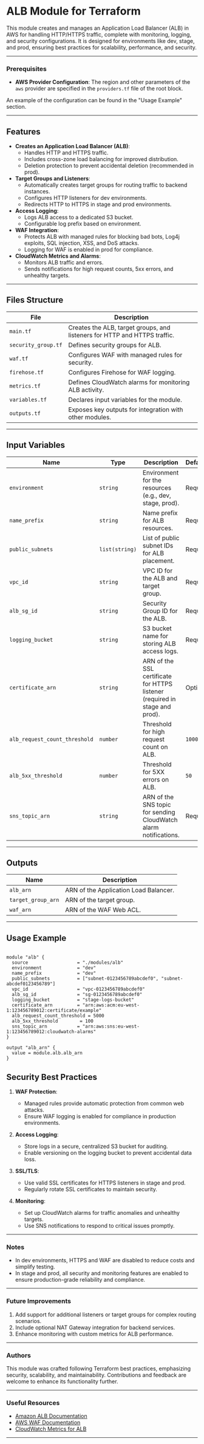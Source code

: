 # ALB Module for Terraform

This module creates and manages an Application Load Balancer (ALB) in AWS for handling HTTP/HTTPS traffic, complete with monitoring, logging, and security configurations. It is designed for environments like dev, stage, and prod, ensuring best practices for scalability, performance, and security.

---

### Prerequisites

- **AWS Provider Configuration**:
The region and other parameters of the `aws` provider are specified in the `providers.tf` file of the root block.

An example of the configuration can be found in the "Usage Example" section.

---

## Features

- **Creates an Application Load Balancer (ALB)**:
  - Handles HTTP and HTTPS traffic.
  - Includes cross-zone load balancing for improved distribution.
  - Deletion protection to prevent accidental deletion (recommended in prod).
- **Target Groups and Listeners**:
  - Automatically creates target groups for routing traffic to backend instances.
  - Configures HTTP listeners for dev environments.
  - Redirects HTTP to HTTPS in stage and prod environments.
- **Access Logging**:
  - Logs ALB access to a dedicated S3 bucket.
  - Configurable log prefix based on environment.
- **WAF Integration**:
  - Protects ALB with managed rules for blocking bad bots, Log4j exploits, SQL injection, XSS, and DoS attacks.
  - Logging for WAF is enabled in prod for compliance.
- **CloudWatch Metrics and Alarms**:
  - Monitors ALB traffic and errors.
  - Sends notifications for high request counts, 5xx errors, and unhealthy targets.

---

## Files Structure

| **File**           | **Description**                                                                          |
|--------------------|------------------------------------------------------------------------------------------|
| `main.tf`          | Creates the ALB, target groups, and listeners for HTTP and HTTPS traffic.                |
| `security_group.tf`| Defines security groups for ALB.                                                         |
| `waf.tf`           | Configures WAF with managed rules for security.                                          |
| `firehose.tf`      | Configures Firehose for WAF logging.                                                     |
| `metrics.tf`       | Defines CloudWatch alarms for monitoring ALB activity.                                   |
| `variables.tf`     | Declares input variables for the module.                                                 |
| `outputs.tf`       | Exposes key outputs for integration with other modules.                                  |

---

## Input Variables

| **Name**                        | **Type**       | **Description**                                                                        | **Default/Required**  |
|---------------------------------|----------------|----------------------------------------------------------------------------------------|-----------------------|
| `environment`                   | `string`       | Environment for the resources (e.g., dev, stage, prod).                                | Required              |
| `name_prefix`                   | `string`       | Name prefix for ALB resources.                                                         | Required              |
| `public_subnets`                | `list(string)` | List of public subnet IDs for ALB placement.                                           | Required              |
| `vpc_id`                        | `string`       | VPC ID for the ALB and target group.                                                   | Required              |
| `alb_sg_id`                     | `string`       | Security Group ID for the ALB.                                                         | Required              |
| `logging_bucket`                | `string`       | S3 bucket name for storing ALB access logs.                                            | Required              |
| `certificate_arn`               | `string`       | ARN of the SSL certificate for HTTPS listener (required in stage and prod).            | Optional              |
| `alb_request_count_threshold`   | `number`       | Threshold for high request count on ALB.                                               | `1000`                |
| `alb_5xx_threshold`             | `number`       | Threshold for 5XX errors on ALB.                                                       | `50`                  |
| `sns_topic_arn`                 | `string`       | ARN of the SNS topic for sending CloudWatch alarm notifications.                       | Required              |

---

## Outputs

| **Name**            | **Description**                                  |
|---------------------|--------------------------------------------------|
| `alb_arn`           | ARN of the Application Load Balancer.            |
| `target_group_arn`  | ARN of the target group.                         |
| `waf_arn`           | ARN of the WAF Web ACL.                          |

---

## Usage Example

```hcl

module "alb" {
  source                  = "./modules/alb"
  environment             = "dev"
  name_prefix             = "dev"
  public_subnets          = ["subnet-0123456789abcdef0", "subnet-abcdef0123456789"]
  vpc_id                  = "vpc-0123456789abcdef0"
  alb_sg_id               = "sg-0123456789abcdef0"
  logging_bucket          = "stage-logs-bucket"
  certificate_arn         = "arn:aws:acm:eu-west-1:123456789012:certificate/example"
  alb_request_count_threshold = 5000
  alb_5xx_threshold        = 100
  sns_topic_arn           = "arn:aws:sns:eu-west-1:123456789012:cloudwatch-alarms"
}

output "alb_arn" {
  value = module.alb.alb_arn
}

```

## Security Best Practices

1. **WAF Protection**:
   - Managed rules provide automatic protection from common web attacks.
   - Ensure WAF logging is enabled for compliance in production environments.

2. **Access Logging**:
   - Store logs in a secure, centralized S3 bucket for auditing.
   - Enable versioning on the logging bucket to prevent accidental data loss.

3. **SSL/TLS**:
   - Use valid SSL certificates for HTTPS listeners in stage and prod.
   - Regularly rotate SSL certificates to maintain security.

4. **Monitoring**:
   - Set up CloudWatch alarms for traffic anomalies and unhealthy targets.
   - Use SNS notifications to respond to critical issues promptly.

---

### Notes

- In dev environments, HTTPS and WAF are disabled to reduce costs and simplify testing.
- In stage and prod, all security and monitoring features are enabled to ensure production-grade reliability and compliance.

---

### Future Improvements

1. Add support for additional listeners or target groups for complex routing scenarios.
2. Include optional NAT Gateway integration for backend services.
3. Enhance monitoring with custom metrics for ALB performance.

---

### Authors

This module was crafted following Terraform best practices, emphasizing security, scalability, and maintainability. Contributions and feedback are welcome to enhance its functionality further.

---

### Useful Resources

- [Amazon ALB Documentation](https://docs.aws.amazon.com/elasticloadbalancing/latest/application/introduction.html)
- [AWS WAF Documentation](https://docs.aws.amazon.com/waf/index.html)
- [CloudWatch Metrics for ALB](https://docs.aws.amazon.com/elasticloadbalancing/latest/application/load-balancer-cloudwatch-metrics.html)

---